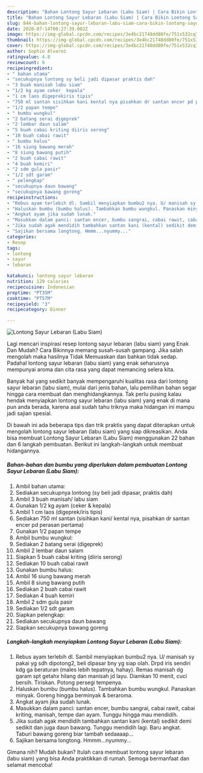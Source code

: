 ```yaml
---
description: "Bahan Lontong Sayur Lebaran (Labu Siam) | Cara Bikin Lontong Sayur Lebaran (Labu Siam) Yang Enak Dan Lezat"
title: "Bahan Lontong Sayur Lebaran (Labu Siam) | Cara Bikin Lontong Sayur Lebaran (Labu Siam) Yang Enak Dan Lezat"
slug: 844-bahan-lontong-sayur-lebaran-labu-siam-cara-bikin-lontong-sayur-lebaran-labu-siam-yang-enak-dan-lezat
date: 2020-07-14T00:27:39.002Z
image: https://img-global.cpcdn.com/recipes/3e4bc21748dd80fe/751x532cq70/lontong-sayur-lebaran-labu-siam-foto-resep-utama.jpg
thumbnail: https://img-global.cpcdn.com/recipes/3e4bc21748dd80fe/751x532cq70/lontong-sayur-lebaran-labu-siam-foto-resep-utama.jpg
cover: https://img-global.cpcdn.com/recipes/3e4bc21748dd80fe/751x532cq70/lontong-sayur-lebaran-labu-siam-foto-resep-utama.jpg
author: Sophie Alvarez
ratingvalue: 4.8
reviewcount: 9
recipeingredient:
- " bahan utama"
- "secukupnya lontong sy beli jadi dipasar praktis dah"
- "3 buah manisah labu siam"
- "1/2 kg ayam ceker  kepala"
- "1 cm laos digeprekiris tipis"
- "750 ml santan sisihkan kani kental nya pisahkan dr santan encer pd perasan pertama"
- "1/2 papan tempe"
- " bumbu wungkul"
- "2 batang serai digeprek"
- "2 lembar daun salam"
- "5 buah cabai kriting diiris serong"
- "10 buah cabai rawit"
- " bumbu halus"
- "16 siung bawang merah"
- "8 siung bawang putih"
- "2 buah cabai rawit"
- "4 buah kemiri"
- "2 sdm gula pasir"
- "1/2 sdt garam"
- " pelengkap"
- "secukupnya daun bawang"
- "secukupnya bawang goreng"
recipeinstructions:
- "Rebus ayam terlebih dl. Sambil menyiapkan bumbu2 nya. U/ manisah sy pakai yg sdh dipotong2, beli dipasar bny yg siap olah. Drpd iris sendiri kdg ga beraturan (males lebih tepatnya, hahay). Remas manisah dg garam spt getahx hilang dan manisah jd layu. Diamkan 10 menit, cuci bersih. Tiriskan. Potong persegi tempenya."
- "Haluskan bumbu (bumbu halus). Tambahkan bumbu wungkul. Panaskan minyak. Goreng hingga berminyak &amp; beraroma."
- "Angkat ayam jika sudah lunak."
- "Masukkan dalam panci: santan encer, bumbu sangrai, cabai rawit, cabai kriting, manisah, tempe dan ayam. Tunggu hingga mau mendidih."
- "Jika sudah agak mendidih tambahkan santan kani (kental) sedikit demi sedikit dan juga daun bawang. Tunggu mendidih lagi. Baru angkat. Taburi bawang goreng biar tambah sedaaaap..."
- "Sajikan bersama longtong. Hmmm...nyummy..."
categories:
- Resep
tags:
- lontong
- sayur
- lebaran

katakunci: lontong sayur lebaran 
nutrition: 129 calories
recipecuisine: Indonesian
preptime: "PT35M"
cooktime: "PT57M"
recipeyield: "3"
recipecategory: Dinner

---
```



![Lontong Sayur Lebaran (Labu Siam)](https://img-global.cpcdn.com/recipes/3e4bc21748dd80fe/751x532cq70/lontong-sayur-lebaran-labu-siam-foto-resep-utama.jpg)

Lagi mencari inspirasi resep lontong sayur lebaran (labu siam) yang Enak Dan Mudah? Cara Bikinnya memang susah-susah gampang. Jika salah mengolah maka hasilnya Tidak Memuaskan dan bahkan tidak sedap. Padahal lontong sayur lebaran (labu siam) yang enak seharusnya mempunyai aroma dan cita rasa yang dapat memancing selera kita.



Banyak hal yang sedikit banyak mempengaruhi kualitas rasa dari lontong sayur lebaran (labu siam), mulai dari jenis bahan, lalu pemilihan bahan segar hingga cara membuat dan menghidangkannya. Tak perlu pusing kalau hendak menyiapkan lontong sayur lebaran (labu siam) yang enak di mana pun anda berada, karena asal sudah tahu triknya maka hidangan ini mampu jadi sajian spesial.


Di bawah ini ada beberapa tips dan trik praktis yang dapat diterapkan untuk mengolah lontong sayur lebaran (labu siam) yang siap dikreasikan. Anda bisa membuat Lontong Sayur Lebaran (Labu Siam) menggunakan 22 bahan dan 6 langkah pembuatan. Berikut ini langkah-langkah untuk membuat hidangannya.

<!--inarticleads1-->

##### Bahan-bahan dan bumbu yang diperlukan dalam pembuatan Lontong Sayur Lebaran (Labu Siam):

1. Ambil  bahan utama:
1. Sediakan secukupnya lontong (sy beli jadi dipasar, praktis dah)
1. Ambil 3 buah manisah/ labu siam
1. Gunakan 1/2 kg ayam (ceker &amp; kepala)
1. Ambil 1 cm laos (digeprek/iris tipis)
1. Sediakan 750 ml santan (sisihkan kani/ kental nya, pisahkan dr santan encer pd perasan pertama)
1. Gunakan 1/2 papan tempe
1. Ambil  bumbu wungkul:
1. Sediakan 2 batang serai (digeprek)
1. Ambil 2 lembar daun salam
1. Siapkan 5 buah cabai kriting (diiris serong)
1. Sediakan 10 buah cabai rawit
1. Gunakan  bumbu halus:
1. Ambil 16 siung bawang merah
1. Ambil 8 siung bawang putih
1. Sediakan 2 buah cabai rawit
1. Sediakan 4 buah kemiri
1. Ambil 2 sdm gula pasir
1. Sediakan 1/2 sdt garam
1. Siapkan  pelengkap:
1. Sediakan secukupnya daun bawang
1. Siapkan secukupnya bawang goreng




<!--inarticleads2-->

##### Langkah-langkah menyiapkan Lontong Sayur Lebaran (Labu Siam):

1. Rebus ayam terlebih dl. Sambil menyiapkan bumbu2 nya. U/ manisah sy pakai yg sdh dipotong2, beli dipasar bny yg siap olah. Drpd iris sendiri kdg ga beraturan (males lebih tepatnya, hahay). Remas manisah dg garam spt getahx hilang dan manisah jd layu. Diamkan 10 menit, cuci bersih. Tiriskan. Potong persegi tempenya.
1. Haluskan bumbu (bumbu halus). Tambahkan bumbu wungkul. Panaskan minyak. Goreng hingga berminyak &amp; beraroma.
1. Angkat ayam jika sudah lunak.
1. Masukkan dalam panci: santan encer, bumbu sangrai, cabai rawit, cabai kriting, manisah, tempe dan ayam. Tunggu hingga mau mendidih.
1. Jika sudah agak mendidih tambahkan santan kani (kental) sedikit demi sedikit dan juga daun bawang. Tunggu mendidih lagi. Baru angkat. Taburi bawang goreng biar tambah sedaaaap...
1. Sajikan bersama longtong. Hmmm...nyummy...




Gimana nih? Mudah bukan? Itulah cara membuat lontong sayur lebaran (labu siam) yang bisa Anda praktikkan di rumah. Semoga bermanfaat dan selamat mencoba!
